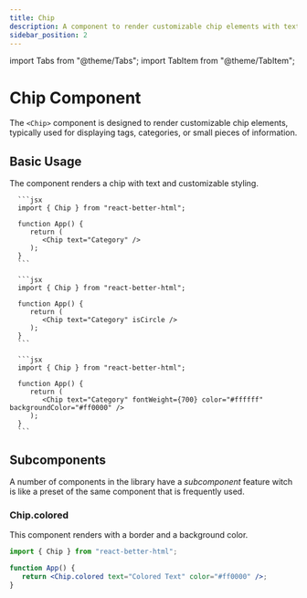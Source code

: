 ```yaml
---
title: Chip
description: A component to render customizable chip elements with text.
sidebar_position: 2
---
```


import Tabs from "@theme/Tabs";
import TabItem from "@theme/TabItem";

# Chip Component

The `<Chip>` component is designed to render customizable chip elements, typically used for displaying tags, categories, or small pieces of information.

## Basic Usage

The component renders a chip with text and customizable styling.

<Tabs>
   <TabItem value="basic" label="Basic" default>

      ```jsx
      import { Chip } from "react-better-html";

      function App() {
         return (
            <Chip text="Category" />
         );
      }
      ```

   </TabItem>

   <TabItem value="circle" label="Circle">

      ```jsx
      import { Chip } from "react-better-html";

      function App() {
         return (
            <Chip text="Category" isCircle />
         );
      }
      ```

   </TabItem>

   <TabItem value="custom" label="Custom">

      ```jsx
      import { Chip } from "react-better-html";

      function App() {
         return (
            <Chip text="Category" fontWeight={700} color="#ffffff" backgroundColor="#ff0000" />
         );
      }
      ```

   </TabItem>
</Tabs>

## Subcomponents

A number of components in the library have a _subcomponent_ feature witch is like a preset of the same component that is frequently used.

### Chip.colored

This component renders with a border and a background color.

```jsx
import { Chip } from "react-better-html";

function App() {
   return <Chip.colored text="Colored Text" color="#ff0000" />;
}
```
